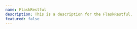 ```yaml
---
name: FlaskRestful
description: This is a description for the FlaskRestful.
featured: false
---
```

